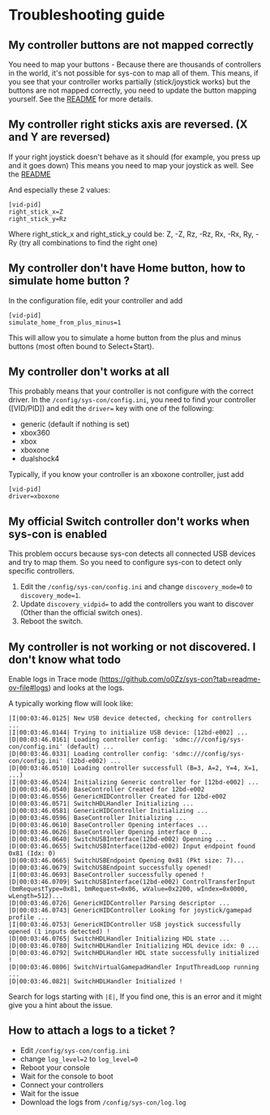 # Troubleshooting guide

## My controller buttons are not mapped correctly
You need to map your buttons - Because there are thousands of controllers in the world, it's not possible for sys-con to map all of them.
This means, if you see that your controller works partially (stick/joystick works) but the buttons are not mapped correctly, you need to update the button mapping yourself.
See the [README](https://github.com/o0Zz/sys-con?tab=readme-ov-file#configure-a-controller-) for more details.

## My controller right sticks axis are reversed. (X and Y are reversed)
If your right joystick doesn't behave as it should (for example, you press up and it goes down)
This means you need to map your joystick as well.
See the [README](https://github.com/o0Zz/sys-con?tab=readme-ov-file#configure-a-controller-) 

And especially these 2 values:
```
[vid-pid]
right_stick_x=Z
right_stick_y=Rz
```
Where right_stick_x and right_stick_y could be: Z, -Z, Rz, -Rz, Rx, -Rx, Ry, -Ry (try all combinations to find the right one)

## My controller don't have Home button, how to simulate home button ?
In the configuration file, edit your controller and add

```
[vid-pid]
simulate_home_from_plus_minus=1
```

This will allow you to simulate a home button from the plus and minus buttons (most often bound to Select+Start).

## My controller don't works at all
This probably means that your controller is not configure with the correct driver.
In the `/config/sys-con/config.ini`, you need to find your controller (\[VID/PID\]) and edit the `driver=` key with one of the following:
 - generic (default if nothing is set)
 - xbox360
 - xbox
 - xboxone
 - dualshock4

Typically, if you know your controller is an xboxone controller, just add
```
[vid-pid]
driver=xboxone
```

## My official Switch controller don't works when sys-con is enabled
This problem occurs because sys-con detects all connected USB devices and try to map them.
So you need to configure sys-con to detect only specific controllers.

1. Edit the `/config/sys-con/config.ini` and change `discovery_mode=0` to `discovery_mode=1`.
2. Update `discovery_vidpid=` to add the controllers you want to discover (Other than the official switch ones). 
3. Reboot the switch.

## My controller is not working or not discovered. I don't know what todo
Enable logs in Trace mode (https://github.com/o0Zz/sys-con?tab=readme-ov-file#logs) and looks at the logs.

A typically working flow will look like:

```
|I|00:03:46.0125| New USB device detected, checking for controllers ...
|I|00:03:46.0144| Trying to initialize USB device: [12bd-e002] ...
|D|00:03:46.0161| Loading controller config: 'sdmc:///config/sys-con/config.ini' (default) ...
|D|00:03:46.0331| Loading controller config: 'sdmc:///config/sys-con/config.ini' (12bd-e002) ...
|D|00:03:46.0510| Loading controller successfull (B=3, A=2, Y=4, X=1, ...)
|I|00:03:46.0524| Initializing Generic controller for [12bd-e002] ...
|D|00:03:46.0540| BaseController Created for 12bd-e002
|D|00:03:46.0556| GenericHIDController Created for 12bd-e002
|D|00:03:46.0571| SwitchHDLHandler Initializing ...
|D|00:03:46.0581| GenericHIDController Initializing ...
|D|00:03:46.0596| BaseController Initializing ...
|D|00:03:46.0610| BaseController Opening interfaces ...
|D|00:03:46.0626| BaseController Opening interface 0 ...
|D|00:03:46.0640| SwitchUSBInterface(12bd-e002) Openning ...
|D|00:03:46.0655| SwitchUSBInterface(12bd-e002) Input endpoint found 0x81 (Idx: 0)
|D|00:03:46.0665| SwitchUSBEndpoint Opening 0x81 (Pkt size: 7)...
|D|00:03:46.0679| SwitchUSBEndpoint successfully opened!
|I|00:03:46.0693| BaseController successfully opened !
|D|00:03:46.0709| SwitchUSBInterface(12bd-e002) ControlTransferInput (bmRequestType=0x81, bmRequest=0x06, wValue=0x2200, wIndex=0x0000, wLength=512)...
|D|00:03:46.0726| GenericHIDController Parsing descriptor ...
|D|00:03:46.0743| GenericHIDController Looking for joystick/gamepad profile ...
|I|00:03:46.0753| GenericHIDController USB joystick successfully opened (1 inputs detected) !
|D|00:03:46.0765| SwitchHDLHandler Initializing HDL state ...
|D|00:03:46.0780| SwitchHDLHandler Initializing HDL device idx: 0 ...
|D|00:03:46.0792| SwitchHDLHandler HDL state successfully initialized !
|D|00:03:46.0806| SwitchVirtualGamepadHandler InputThreadLoop running ...
|D|00:03:46.0821| SwitchHDLHandler Initialized !
```

Search for logs starting with `|E|`, If you find one, this is an error and it might give you a hint about the issue.

## How to attach a logs to a ticket ?
- Edit `/config/sys-con/config.ini`
- change `log_level=2` to `log_level=0`
- Reboot your console
- Wait for the console to boot
- Connect your controllers
- Wait for the issue
- Download the logs from `/config/sys-con/log.log`